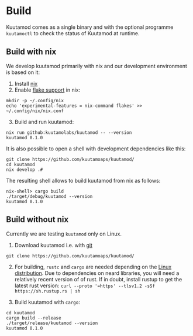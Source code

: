 # Build

Kuutamod comes as a single binary and with the optional programme `kuutamoctl`
to check the status of Kuutamod at runtime.

## Build with nix

We develop kuutamod primarily with nix and our development environment is based on it:

1. Install [nix](https://nix.dev/tutorials/install-nix)
2. Enable [flake support](https://xeiaso.net/blog/nix-flakes-1-2022-02-21) in nix:

```console
mkdir -p ~/.config/nix
echo 'experimental-features = nix-command flakes' >> ~/.config/nix/nix.conf
```

3. Build and run kuutamod:

```
nix run github:kuutamolabs/kuutamod -- --version
kuutamod 0.1.0
```

It is also possible to open a shell with development dependencies like this:

```
git clone https://github.com/kuutamoaps/kuutamod/
cd kuutamod
nix develop .#
```

The resulting shell allows to build kuutamod from nix as follows:

```
nix-shell> cargo build
./target/debug/kuutamod --version
kuutamod 0.1.0
```

## Build without nix

Currently we are testing `kuutamod` only on Linux.

1. Download kuutamod i.e. with [git](https://git-scm.com/downloads)

```
git clone https://github.com/kuutamoaps/kuutamod/
```

2. For building, `rustc` and `cargo` are needed depending on the
   [Linux distribution](https://www.rust-lang.org/learn/get-started).
   Due to dependencies on neard libraries, you will need a relatively recent version of
   of rust. If in doubt, install rustup to get the latest rust version:
   `curl --proto '=https' --tlsv1.2 -sSf https://sh.rustup.rs | sh`

3. Build kuutamod with `cargo`:

```
cd kuutamod
cargo build --release
./target/release/kuutamod --version
kuutamod 0.1.0
```
